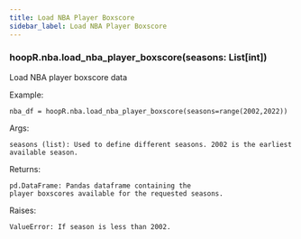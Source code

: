 ```yaml
---
title: Load NBA Player Boxscore
sidebar_label: Load NBA Player Boxscore
---
```


### hoopR.nba.load_nba_player_boxscore(seasons: List[int])
Load NBA player boxscore data

Example:

    nba_df = hoopR.nba.load_nba_player_boxscore(seasons=range(2002,2022))

Args:

    seasons (list): Used to define different seasons. 2002 is the earliest available season.

Returns:

    pd.DataFrame: Pandas dataframe containing the
    player boxscores available for the requested seasons.

Raises:

    ValueError: If season is less than 2002.